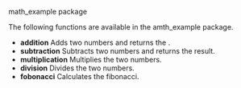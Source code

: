 math_example package

The following functions are available in the amth_example package.

* **addition** Adds two numbers and returns the .
* **subtraction** Subtracts two numbers and returns the result.
* **multiplication** Multiplies the two numbers.
* **division** Divides the two numbers.
* **fobonacci** Calculates the  fibonacci.